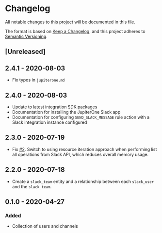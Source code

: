 # Changelog

All notable changes to this project will be documented in this file.

The format is based on [Keep a Changelog](https://keepachangelog.com/en/1.0.0/),
and this project adheres to
[Semantic Versioning](https://semver.org/spec/v2.0.0.html).

## [Unreleased]

## 2.4.1 - 2020-08-03

- Fix typos in `jupiterone.md`

## 2.4.0 - 2020-08-03

- Update to latest integration SDK packages
- Documentation for installing the JupiterOne Slack app
- Documentation for configuring `SEND_SLACK_MESSAGE` rule action with a Slack
  integration instance configured

## 2.3.0 - 2020-07-19

- Fix [#2](https://github.com/JupiterOne/graph-slack/issues/2). Switch to using
  resource iteration approach when performing list all operations from Slack
  API, which reduces overall memory usage.

## 2.2.0 - 2020-07-18

- Create a `slack_team` entity and a relationship between each `slack_user` and
  the `slack_team`.

## 0.1.0 - 2020-04-27

### Added

- Collection of users and channels
